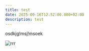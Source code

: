 ```yaml
---
title: test
date: 2025-09-16T12:52:00.000+02:00
description: test
---
```

osdkjg!msj!msoek



![rrr](/images/uploads/f8nnaiz__400x400.jpg "rrr")
